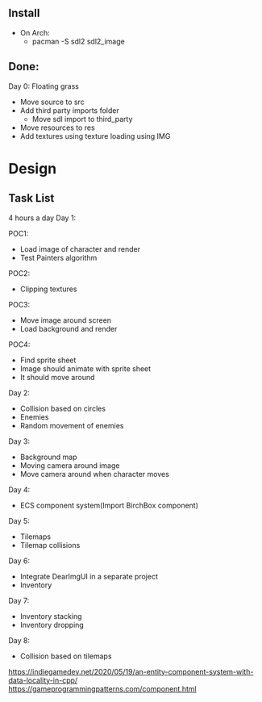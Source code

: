 ## Install
- On Arch:
  - pacman -S sdl2 sdl2_image

## Done:

Day 0: Floating grass
  - Move source to src
  - Add third party imports folder
    - Move sdl import to third_party
  - Move resources to res
  - Add textures using texture loading using IMG

# Design

## Task List
4 hours a day
Day 1:

POC1:
- Load image of character and render
- Test Painters algorithm

POC2:
- Clipping textures

POC3:
- Move image around screen
- Load background and render

POC4:
- Find sprite sheet
- Image should animate with sprite sheet
- It should move around

Day 2:
- Collision based on circles
- Enemies
- Random movement of enemies

Day 3:
- Background map
- Moving camera around image
- Move camera around when character moves

Day 4:
- ECS component system(Import BirchBox component)

Day 5:
- Tilemaps
- Tilemap collisions

Day 6:
- Integrate DearImgUI in a separate project  
- Inventory

Day 7:
- Inventory stacking
- Inventory dropping

Day 8:
- Collision based on tilemaps

https://indiegamedev.net/2020/05/19/an-entity-component-system-with-data-locality-in-cpp/
https://gameprogrammingpatterns.com/component.html
